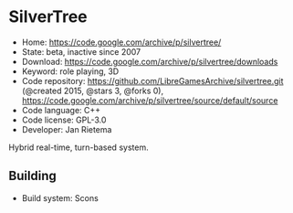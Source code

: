 # SilverTree

- Home: https://code.google.com/archive/p/silvertree/
- State: beta, inactive since 2007
- Download: https://code.google.com/archive/p/silvertree/downloads
- Keyword: role playing, 3D
- Code repository: https://github.com/LibreGamesArchive/silvertree.git (@created 2015, @stars 3, @forks 0), https://code.google.com/archive/p/silvertree/source/default/source
- Code language: C++
- Code license: GPL-3.0
- Developer: Jan Rietema

Hybrid real-time, turn-based system.

## Building

- Build system: Scons

